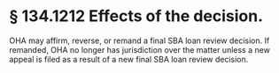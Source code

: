 # § 134.1212   Effects of the decision.

OHA may affirm, reverse, or remand a final SBA loan review decision. If remanded, OHA no longer has jurisdiction over the matter unless a new appeal is filed as a result of a new final SBA loan review decision.




